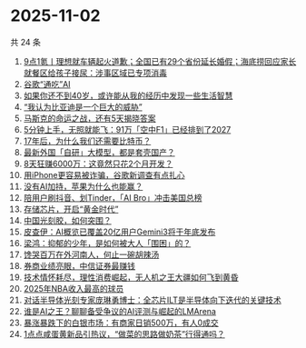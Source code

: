 # 2025-11-02

共 24 条

<!-- BEGIN 36KR -->
<!-- 最后更新时间 2025-11-02 03:17:55 +0800 -->
1. [9点1氪丨理想就车辆起火道歉；全国已有29个省份延长婚假；海底捞回应家长就餐区给孩子接尿：涉事区域已专项消毒](https://36kr.com/p/3533817528474503)
1. [谷歌“通吃”AI](https://36kr.com/p/3533048392588416)
1. [如果你还不到40岁，或许能从我的经历中发现一些生活智慧](https://36kr.com/p/3490643897129864)
1. [“我认为比亚迪是一个巨大的威胁”](https://36kr.com/p/3533788701990016)
1. [马斯克的命运之战，还有5天揭晓答案](https://36kr.com/p/3533991111793797)
1. [5分钟上手，无照就能飞：91万「空中F1」已经排到了2027](https://36kr.com/p/3534005586254724)
1. [17年后，为什么我们还需要比特币？](https://36kr.com/p/3534142518090629)
1. [最新外国「自研」大模型，都是套壳国产？](https://36kr.com/p/3534005522619273)
1. [8天狂赚6000万：这竟然只花2个月开发？](https://36kr.com/p/3534127788956546)
1. [用iPhone更容易被诈骗，谷歌新调查有点扎心](https://36kr.com/p/3532999797578626)
1. [没有AI加持，苹果为什么也能赢？](https://36kr.com/p/3534029074094464)
1. [陪用户刷抖音、划Tinder，「AI Bro」冲击美国总榜](https://36kr.com/p/3532891418401669)
1. [存储芯片，开启“黄金时代”](https://36kr.com/p/3534071386233992)
1. [中国光刻胶，如何突围？](https://36kr.com/p/3533994546092935)
1. [皮查伊：AI概览已覆盖20亿用户Gemini3将于年底发布](https://36kr.com/p/3532949012650885)
1. [梁鸿：抑郁的少年，是如何被大人「围困」的？](https://36kr.com/p/3532773900475264)
1. [馋哭百万在外河南人，何止一碗胡辣汤](https://36kr.com/p/3534059383069831)
1. [券商业绩亮眼，中信证券最赚钱](https://36kr.com/p/3534218370407561)
1. [技术情怀耗尽，理性消费崛起，无人机之王大疆如何飞到黄昏](https://36kr.com/p/3532916501829762)
1. [2025年NBA收入最高的球员](https://36kr.com/p/3534114163628933)
1. [对话半导体光刻专家庞琳勇博士：全芯片ILT是半导体向下迭代的关键技术](https://36kr.com/p/3532924542983296)
1. [谁是AI之王？聊聊备受争议的AI评测与崛起的LMArena](https://36kr.com/p/3533899033221252)
1. [暴涨暴跌下的白银市场：有商家日销500万，有人0成交](https://36kr.com/p/3533073250376841)
1. [1点点咸蛋黄新品引热议，“做菜的思路做奶茶”行得通吗？](https://36kr.com/p/3533844739234693)
<!-- END 36KR -->